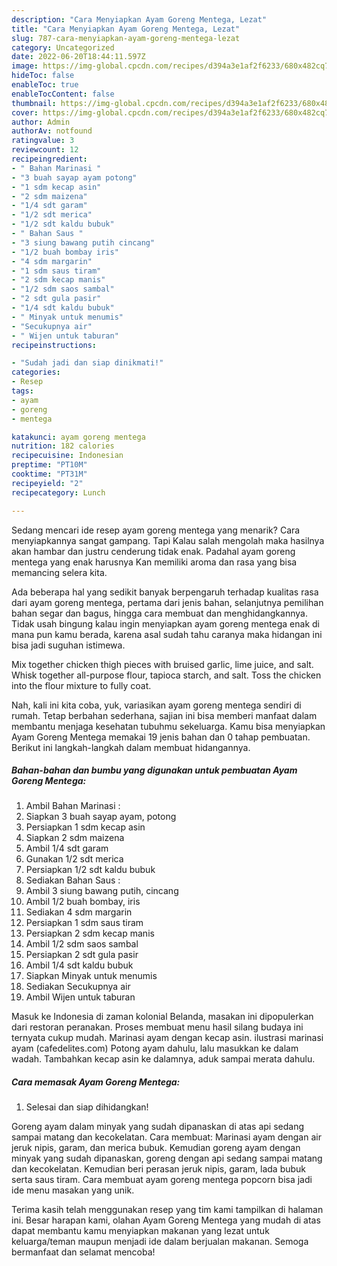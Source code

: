 ```yaml
---
description: "Cara Menyiapkan Ayam Goreng Mentega, Lezat"
title: "Cara Menyiapkan Ayam Goreng Mentega, Lezat"
slug: 787-cara-menyiapkan-ayam-goreng-mentega-lezat
category: Uncategorized
date: 2022-06-20T18:44:11.597Z
image: https://img-global.cpcdn.com/recipes/d394a3e1af2f6233/680x482cq70/ayam-goreng-mentega-foto-resep-utama.jpg
hideToc: false
enableToc: true
enableTocContent: false
thumbnail: https://img-global.cpcdn.com/recipes/d394a3e1af2f6233/680x482cq70/ayam-goreng-mentega-foto-resep-utama.jpg
cover: https://img-global.cpcdn.com/recipes/d394a3e1af2f6233/680x482cq70/ayam-goreng-mentega-foto-resep-utama.jpg
author: Admin
authorAv: notfound
ratingvalue: 3
reviewcount: 12
recipeingredient:
- " Bahan Marinasi "
- "3 buah sayap ayam potong"
- "1 sdm kecap asin"
- "2 sdm maizena"
- "1/4 sdt garam"
- "1/2 sdt merica"
- "1/2 sdt kaldu bubuk"
- " Bahan Saus "
- "3 siung bawang putih cincang"
- "1/2 buah bombay iris"
- "4 sdm margarin"
- "1 sdm saus tiram"
- "2 sdm kecap manis"
- "1/2 sdm saos sambal"
- "2 sdt gula pasir"
- "1/4 sdt kaldu bubuk"
- " Minyak untuk menumis"
- "Secukupnya air"
- " Wijen untuk taburan"
recipeinstructions:

- "Sudah jadi dan siap dinikmati!"
categories:
- Resep
tags:
- ayam
- goreng
- mentega

katakunci: ayam goreng mentega 
nutrition: 182 calories
recipecuisine: Indonesian
preptime: "PT10M"
cooktime: "PT31M"
recipeyield: "2"
recipecategory: Lunch

---
```



Sedang mencari ide resep ayam goreng mentega yang menarik? Cara menyiapkannya sangat gampang. Tapi Kalau salah mengolah maka hasilnya akan hambar dan justru cenderung tidak enak. Padahal ayam goreng mentega yang enak harusnya Kan memiliki aroma dan rasa yang bisa memancing selera kita.


Ada beberapa hal yang sedikit banyak berpengaruh terhadap kualitas rasa dari ayam goreng mentega, pertama dari jenis bahan, selanjutnya pemilihan bahan segar dan bagus, hingga cara membuat dan menghidangkannya. Tidak usah bingung kalau ingin menyiapkan ayam goreng mentega enak di mana pun kamu berada, karena asal sudah tahu caranya maka hidangan ini bisa jadi suguhan istimewa.

Mix together chicken thigh pieces with bruised garlic, lime juice, and salt. Whisk together all-purpose flour, tapioca starch, and salt. Toss the chicken into the flour mixture to fully coat.


Nah, kali ini kita coba, yuk, variasikan ayam goreng mentega sendiri di rumah. Tetap berbahan sederhana, sajian ini bisa memberi manfaat dalam membantu menjaga kesehatan tubuhmu sekeluarga. Kamu bisa menyiapkan Ayam Goreng Mentega memakai 19 jenis bahan dan 0 tahap pembuatan. Berikut ini langkah-langkah dalam membuat hidangannya.

<!--inarticleads1-->

##### Bahan-bahan dan bumbu yang digunakan untuk pembuatan Ayam Goreng Mentega:

1. Ambil  Bahan Marinasi :
1. Siapkan 3 buah sayap ayam, potong
1. Persiapkan 1 sdm kecap asin
1. Siapkan 2 sdm maizena
1. Ambil 1/4 sdt garam
1. Gunakan 1/2 sdt merica
1. Persiapkan 1/2 sdt kaldu bubuk
1. Sediakan  Bahan Saus :
1. Ambil 3 siung bawang putih, cincang
1. Ambil 1/2 buah bombay, iris
1. Sediakan 4 sdm margarin
1. Persiapkan 1 sdm saus tiram
1. Persiapkan 2 sdm kecap manis
1. Ambil 1/2 sdm saos sambal
1. Persiapkan 2 sdt gula pasir
1. Ambil 1/4 sdt kaldu bubuk
1. Siapkan  Minyak untuk menumis
1. Sediakan Secukupnya air
1. Ambil  Wijen untuk taburan


Masuk ke Indonesia di zaman kolonial Belanda, masakan ini dipopulerkan dari restoran peranakan. Proses membuat menu hasil silang budaya ini ternyata cukup mudah. Marinasi ayam dengan kecap asin. ilustrasi marinasi ayam (cafedelites.com) Potong ayam dahulu, lalu masukkan ke dalam wadah. Tambahkan kecap asin ke dalamnya, aduk sampai merata dahulu. 

<!--inarticleads2-->

##### Cara memasak Ayam Goreng Mentega:


1. Selesai dan siap dihidangkan!

Goreng ayam dalam minyak yang sudah dipanaskan di atas api sedang sampai matang dan kecokelatan. Cara membuat: Marinasi ayam dengan air jeruk nipis, garam, dan merica bubuk. Kemudian goreng ayam dengan minyak yang sudah dipanaskan, goreng dengan api sedang sampai matang dan kecokelatan. Kemudian beri perasan jeruk nipis, garam, lada bubuk serta saus tiram. Cara membuat ayam goreng mentega popcorn bisa jadi ide menu masakan yang unik. 

Terima kasih telah menggunakan resep yang tim kami tampilkan di halaman ini. Besar harapan kami, olahan Ayam Goreng Mentega yang mudah di atas dapat membantu kamu menyiapkan makanan yang lezat untuk keluarga/teman maupun menjadi ide dalam berjualan makanan. Semoga bermanfaat dan selamat mencoba!
